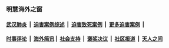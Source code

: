 
### 明慧海外之窗

####  [武汉肺炎](indexes/365.md?t=06110701) &nbsp;|&nbsp;  [迫害案例综述](indexes/328.md?t=06110701) &nbsp;|&nbsp; [迫害致死案例](indexes/277.md?t=06110701)  &nbsp;|&nbsp; [更多迫害案例](indexes/81.md?t=06110701)  &nbsp;|&nbsp; 
####  [时事评论](indexes/19.md?t=06110701) &nbsp;|&nbsp; [海外简讯](indexes/245.md?t=06110701)&nbsp;|&nbsp;  [社会支持](indexes/140.md?t=06110701) &nbsp;|&nbsp; [褒奖决议](indexes/282.md?t=06110701) &nbsp;|&nbsp; [社区报道](indexes/91.md?t=06110701)  &nbsp;|&nbsp; [天人之间](indexes/78.md?t=06110701) 

